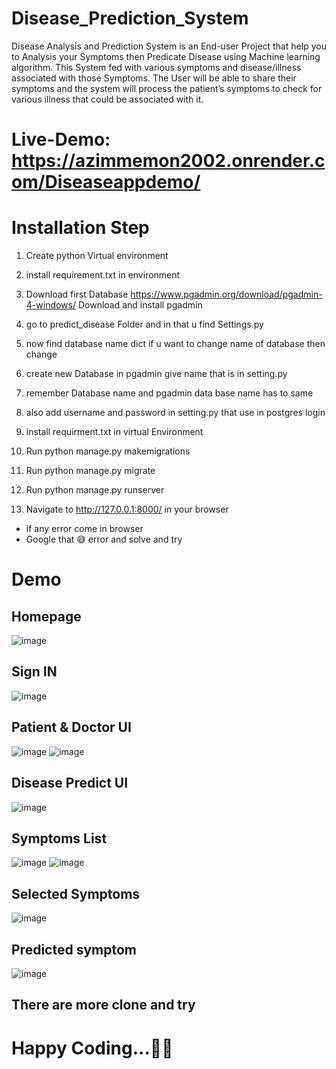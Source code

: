 # Disease_Prediction_System
Disease Analysis and Prediction System is an End-user Project that help you to Analysis your Symptoms then Predicate Disease using Machine learning algorithm. This System fed with various symptoms and disease/illness associated with those Symptoms. The User will be able to share their symptoms and the system will process the patient’s symptoms to check for various illness that could be associated with it.

# Live-Demo: https://azimmemon2002.onrender.com/Diseaseappdemo/

# Installation Step
1) Create python Virtual environment
2) install requirement.txt in environment
3) Download first Database 
        https://www.pgadmin.org/download/pgadmin-4-windows/
        Download and install pgadmin

4) go to predict_disease Folder and in that u find Settings.py
5) now find database name dict if u want to change name of database then change 
6) create new Database in pgadmin give name that is in setting.py

7) remember Database name and pgadmin data base name has to same
8) also add username and password in setting.py that use in postgres login

9) install requirment.txt in virtual Environment

10) Run python manage.py makemigrations
11) Run python manage.py migrate

12) Run python manage.py runserver
13) Navigate to http://127.0.0.1:8000/ in your browser

- if any error come in browser 
- Google that 😅 error and solve and try 


# Demo
## Homepage
![image](https://user-images.githubusercontent.com/76033628/178118477-61d1cb9b-766a-43d6-b087-7b968c184319.png)

## Sign IN
![image](https://user-images.githubusercontent.com/76033628/178118486-53db93ae-238c-4dc0-b25d-fdf066369ceb.png)

## Patient & Doctor UI
![image](https://user-images.githubusercontent.com/76033628/178118504-8e21ed23-7e31-47c2-bf16-3aa0f698dbc1.png)
![image](https://user-images.githubusercontent.com/76033628/178118508-dd2397fd-85f7-4ad2-aa5f-4506cfd11f71.png)

## Disease Predict UI
![image](https://user-images.githubusercontent.com/76033628/178118535-1dc183de-af1e-4056-9824-a9266e6f7dc2.png)

## Symptoms List
![image](https://user-images.githubusercontent.com/76033628/178118563-10e859fc-7fda-4216-ae22-f56bf8b96925.png)
![image](https://user-images.githubusercontent.com/76033628/178118568-236a6cfe-0cfb-4b84-bde7-fc85909fe6a5.png)

##  Selected Symptoms
![image](https://user-images.githubusercontent.com/76033628/178118589-282b3e61-b37b-4ad9-925b-eb2afd596344.png)

##  Predicted symptom
![image](https://user-images.githubusercontent.com/76033628/178118599-e86bdca6-2475-4f63-b579-f99787958453.png)


## There are more clone and try


# Happy Coding...👨‍💻








